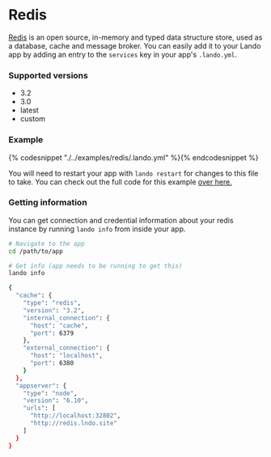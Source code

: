 Redis
=====

[Redis](https://redis.io/) is an open source, in-memory and typed data structure store, used as a database, cache and message broker. You can easily add it to your Lando app by adding an entry to the `services` key in your app's `.lando.yml`.

### Supported versions

  * 3.2
  * 3.0
  * latest
  * custom

### Example

{% codesnippet "./../examples/redis/.lando.yml" %}{% endcodesnippet %}

You will need to restart your app with `lando restart` for changes to this file to take. You can check out the full code for this example [over here.](https://github.com/kalabox/lando/tree/master/examples/redis)

### Getting information

You can get connection and credential information about your redis instance by running `lando info` from inside your app.

```bash
# Navigate to the app
cd /path/to/app

# Get info (app needs to be running to get this)
lando info

{
  "cache": {
    "type": "redis",
    "version": "3.2",
    "internal_connection": {
      "host": "cache",
      "port": 6379
    },
    "external_connection": {
      "host": "localhost",
      "port": 6380
    }
  },
  "appserver": {
    "type": "node",
    "version": "6.10",
    "urls": [
      "http://localhost:32802",
      "http://redis.lndo.site"
    ]
  }
}
```
